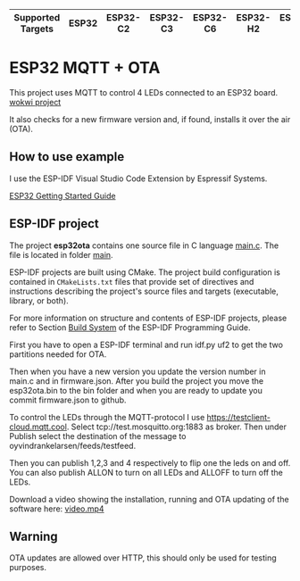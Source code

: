| Supported Targets | ESP32 | ESP32-C2 | ESP32-C3 | ESP32-C6 | ESP32-H2 | ESP32-S2 | ESP32-S3 |
| ----------------- | ----- | -------- | -------- | -------- | -------- | -------- | -------- |

# ESP32 MQTT + OTA

This project uses MQTT to control 4 LEDs connected to an ESP32 board.
[wokwi project](https://wokwi.com/projects/379464083899436033)

It also checks for a new firmware version and, if found, installs it over the air (OTA). 

## How to use example

I use the ESP-IDF Visual Studio Code Extension by Espressif Systems.

[ESP32 Getting Started Guide](https://docs.espressif.com/projects/esp-idf/en/stable/get-started/index.html)

## ESP-IDF project

The project **esp32ota** contains one source file in C language [main.c](main/main.c). The file is located in folder [main](main).

ESP-IDF projects are built using CMake. The project build configuration is contained in `CMakeLists.txt` files that provide set of directives and instructions describing the project's source files and targets (executable, library, or both).

For more information on structure and contents of ESP-IDF projects, please refer to Section [Build System](https://docs.espressif.com/projects/esp-idf/en/latest/esp32/api-guides/build-system.html) of the ESP-IDF Programming Guide.

First you have to open a ESP-IDF terminal and run idf.py uf2 to get the two partitions needed for OTA.

Then when you have a new version you update the version number in main.c and in firmware.json. After you build the project you move the esp32ota.bin to the bin folder and when you are ready to update you commit firmware.json to github.

To control the LEDs through the MQTT-protocol I use https://testclient-cloud.mqtt.cool. Select tcp://test.mosquitto.org:1883 as broker. Then under Publish select the destination of the message to oyvindrankelarsen/feeds/testfeed.

Then you can publish 1,2,3 and 4 respectively to flip one the leds on and off.
You can also publish ALLON to turn on all LEDs and ALLOFF to turn off the LEDs.

Download a video showing the installation, running and OTA updating of the software here: [video.mp4](https://github.com/oyvindrankelarsen/esp32ota/raw/main/bin/video.mp4)

## Warning

OTA updates are allowed over HTTP, this should only be used for testing purposes.